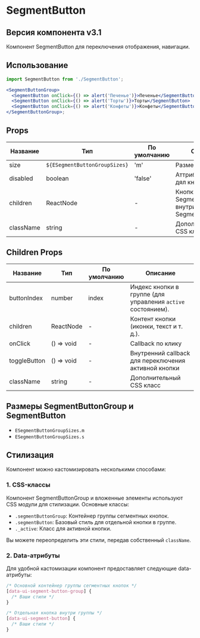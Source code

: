 # SegmentButton

## Версия компонента v3.1

Компонент SegmentButton для переключения отображения, навигации.

## Использование

```jsx
import SegmentButton from './SegmentButton';

<SegmentButtonGroup>
  <SegmentButton onClick={() => alert('Печенье')}>Печенье</SegmentButton>
  <SegmentButton onClick={() => alert('Торты')}>Торты</SegmentButton>
  <SegmentButton onClick={() => alert('Конфеты')}>Конфеты</SegmentButton>
</SegmentButtonGroup>;
```

## Props

| Название  | Тип                           | По умолчанию | Описание                                       |
| --------- | ----------------------------- | ------------ | ---------------------------------------------- |
| size      | `${ESegmentButtonGroupSizes}` | 'm'          | Размер кнопок                                  |
| disabled  | boolean                       | 'false'      | Аттрибут disabled дял кнопок                   |
| children  | ReactNode                     | -            | Кнопки SegmentButton внутри SegmentButtonGroup |
| className | string                        | -            | Дополнительный CSS класс                       |

## Children Props

| Название     | Тип        | По умолчанию | Описание                                                     |
| ------------ | ---------- | ------------ | ------------------------------------------------------------ |
| buttonIndex  | number     | index        | Индекс кнопки в группе (для управления `active` состоянием). |
| children     | ReactNode  | -            | Контент кнопки (иконки, текст и т. д.).                      |
| onClick      | () => void | -            | Callback по клику                                            |
| toggleButton | () => void | -            | Внутренний callback для переключения активной кнопки         |
| className    | string     | -            | Дополнительный CSS класс                                     |

## Размеры SegmentButtonGroup и SegmentButton

- `ESegmentButtonGroupSizes.m`
- `ESegmentButtonGroupSizes.s`

## Стилизация

Компонент можно кастомизировать несколькими способами:

### 1. CSS-классы

Компонент SegmentButtonGroup и вложенные элементы используют CSS модули для стилизации. Основные классы:

- `.segmentButtonGroup`: Контейнер группы сегментных кнопок.
- `.segmentButton`: Базовый стиль для отдельной кнопки в группе.
- `._active`: Класс для активной кнопки.

Вы можете переопределить эти стили, передав собственный `className`.

### 2. Data-атрибуты

Для удобной кастомизации компонент предоставляет следующие data-атрибуты:

```css
/* Основной контейнер группы сегментных кнопок */
[data-ui-segment-button-group] {
  /* Ваши стили */
}

/* Отдельная кнопка внутри группы */
[data-ui-segment-button] {
  /* Ваши стили */
}
```
